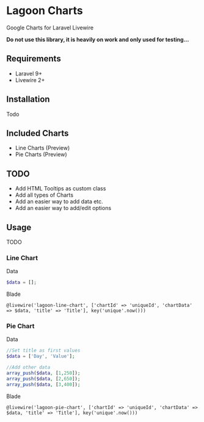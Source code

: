 # Lagoon Charts
Google Charts for Laravel Livewire

**Do not use this library, it is heavily on work and only used for testing...**


## Requirements

* Laravel 9+
* Livewire 2+

## Installation

Todo


## Included Charts

* Line Charts (Preview)
* Pie Charts (Preview)


## TODO

* Add HTML Tooltips as custom class
* Add all types of Charts
* Add an easier way to add data etc.
* Add an easier way to add/edit options


## Usage

TODO

### Line Chart

Data
```php
$data = [];
```

Blade
```
@livewire('lagoon-line-chart', ['chartId' => 'uniqueId', 'chartData' => $data, 'title' => 'Title'], key('unique'.now()))
```


### Pie Chart

Data
```php
//Set title as first values
$data = ['Day', 'Value'];

//Add other data
array_push($data, [1,250]);
array_push($data, [2,650]);
array_push($data, [3,400]);
```

Blade
```
@livewire('lagoon-pie-chart', ['chartId' => 'uniqueId', 'chartData' => $data, 'title' => 'Title'], key('unique'.now()))
```